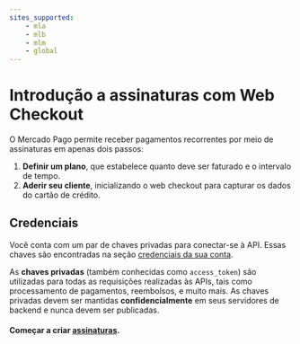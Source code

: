 ```yaml
---
sites_supported:
    - mla
    - mlb
    - mlm
    - global
---
```


# Introdução a assinaturas com Web Checkout

O Mercado Pago permite receber pagamentos recorrentes por meio de assinaturas em apenas dois passos:

1. **Definir um plano**, que estabelece quanto deve ser faturado e o intervalo de tempo.
2. **Aderir seu cliente**, inicializando o web checkout para capturar os dados do cartão de crédito.

## Credenciais

Você conta com um par de chaves privadas para conectar-se à API. Essas chaves são encontradas na seção [credenciais da sua conta](https://www.mercadopago.com.ar/account/credentials).

As **chaves privadas** (também conhecidas como `access_token`) são utilizadas para todas as requisições realizadas às APIs, tais como processamento de pagamentos, reembolsos, e muito mais. As chaves privadas devem ser mantidas **confidencialmente** em seus servidores de backend e nunca devem ser publicadas.

#### Começar a criar [assinaturas](https://www.mercadopago.com.br/developers/pt/guides/subscriptions/web-checkout/create-subscription).
